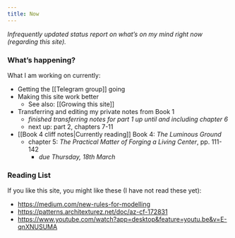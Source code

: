 ```yaml
---
title: Now
---
```


*Infrequently updated status report on what’s on my mind right now (regarding this site).*

### What’s happening?
What I am working on currently:

* Getting the [[Telegram group]] going
* Making this site work better
	* See also: [[Growing this site]]
* Transferring and editing my private notes from Book 1
	* *finished transferring notes for part 1 up until and including chapter 6*
	* next up: part 2, chapters 7-11
* [[Book 4 cliff notes|Currently reading]] Book 4: _The Luminous Ground_
	* chapter 5: _The Practical Matter of Forging a Living Center_, pp. 111-142
		* *due Thursday, 18th March*

### Reading List
If you like this site, you might like these (I have not read these yet):

* <https://medium.com/new-rules-for-modelling>
* <https://patterns.architexturez.net/doc/az-cf-172831>
* https://www.youtube.com/watch?app=desktop&feature=youtu.be&v=E-qnXNUSUMA